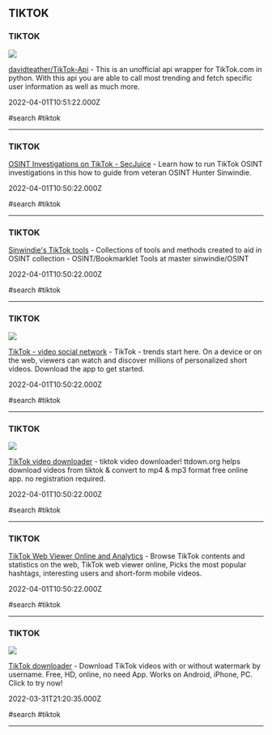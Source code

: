 ## TIKTOK

### TIKTOK

![](https://opengraph.githubassets.com/f82c69361faf3aae60cb8e1c8cf41127b75341b94f661b1f208f92ce6fbf2524/davidteather/TikTok-Api)

[davidteather/TikTok-Api](https://github.com/davidteather/TikTok-Api) - This is an unofficial api wrapper for TikTok.com in python. With this api you are able to call most trending and fetch specific user information as well as much more.

2022-04-01T10:51:22.000Z

#search #tiktok

---

### TIKTOK

[OSINT Investigations on TikTok - SecJuice](https://www.secjuice.com/osint-investigations-on-tiktok) - Learn how to run TikTok OSINT investigations in this how to guide from veteran OSINT Hunter Sinwindie.

2022-04-01T10:50:22.000Z

#search #tiktok

---

### TIKTOK

[Sinwindie's TikTok tools](https://github.com/sinwindie/OSINT/blob/master/TikTok/Bookmarklet%20Tools) - Collections of tools and methods created to aid in OSINT collection - OSINT/Bookmarklet Tools at master  sinwindie/OSINT

2022-04-01T10:50:22.000Z

#search #tiktok

---

### TIKTOK

![](https://lf16-tiktok-common.ibytedtos.com/obj/tiktok-web-common-sg/mtact/static/images/tiktok-logo/poster-square.png)

[TikTok - video social network](https://www.tiktok.com) - TikTok - trends start here. On a device or on the web, viewers can watch and discover millions of personalized short videos. Download the app to get started.

2022-04-01T10:50:22.000Z

#search #tiktok

---

### TIKTOK

![](https://ttdown.org/img/ttdown-tiktok-download-logo-large.png)

[TikTok video downloader](https://ttdown.org) - tiktok video downloader! ttdown.org helps download videos from tiktok & convert to mp4 & mp3 format free online app. no registration required.

2022-04-01T10:50:22.000Z

#search #tiktok

---

### TIKTOK

[TikTok Web Viewer Online and Analytics](https://vidnice.com) - Browse TikTok contents and statistics on the web, TikTok web viewer online, Picks the most popular hashtags, interesting users and short-form mobile videos.

2022-04-01T10:50:22.000Z

#search #tiktok

---

### TIKTOK

![](https://tiktokd.com/wp-content/uploads/2021/08/TikTok-downloader-by-username.webp)

[TikTok downloader](https://tiktokd.com) - Download TikTok videos with or without watermark by username. Free, HD, online, no need App. Works on Android, iPhone, PC. Click to try now!

2022-03-31T21:20:35.000Z

#search #tiktok

---
